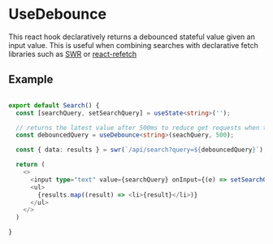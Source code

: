 # UseDebounce

This react hook declaratively returns a debounced stateful value given an input value. This is useful when combining searches with declarative fetch libraries such as [SWR](https://github.com/vercel/swr) or [react-refetch](https://github.com/heroku/react-refetch)

## Example

```typescript

export default Search() {
  const [searchQuery, setSearchQuery] = useState<string>('');

  // returns the latest value after 500ms to reduce get requests when typing
  const debouncedQuery = useDebounce<string>(seachQuery, 500);

  const { data: results } = swr(`/api/search?query=${debouncedQuery}`);

  return (
    <>
      <input type="text" value={searchQuery} onInput={(e) => setSearchQuery(e.target.value)}>
      <ul>
        {results.map((result) => <li>{result}</li>)}
      </ul>
    </>
  )

}

```